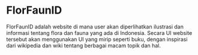 # FlorFaunID

FlorFaunID adalah website di mana user akan diperlihatkan ilustrasi dan informasi tentang flora dan fauna yang ada di Indonesia.
Secara UI website tersebut akan menggunakan UI yang mirip seperti buku, dengan inspirasi dari wikipedia dan wiki tentang berbagai macam topik dan hal.
